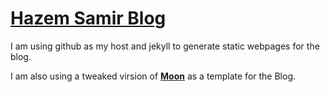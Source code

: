 # [Hazem Samir Blog](hazemsamir.github.io)

I am using github as my host and jekyll to generate static webpages for the blog.

I am also using a tweaked virsion of **[Moon](http://taylantatli.github.io/Moon)** as a template for the Blog.
